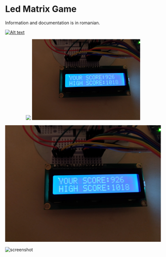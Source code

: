 # Led Matrix Game

Information and documentation is in romanian.

[![Alt text](https://img.youtube.com/vi/VID/0.jpg)](https://www.youtube.com/watch?v=VID)

<p align="center">
  <img src="img1.jpg" width="350"/>
  <img src="img2.jpg" width="350"/>
</p>

![screenshot](img2.jpg)

![screenshot](img3.jpg)
